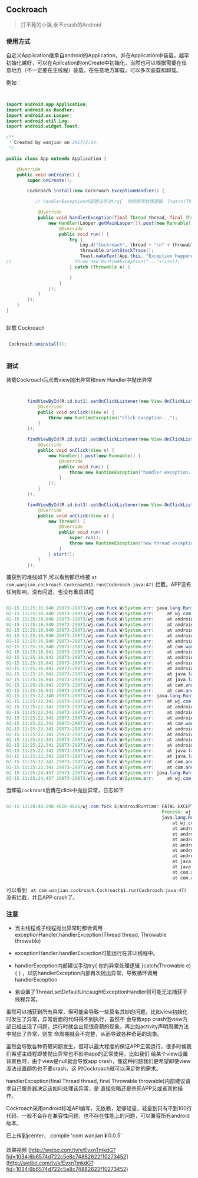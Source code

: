 ## Cockroach

> 打不死的小强,永不crash的Android


### 使用方式

自定义Application继承自android的Application，并在Application中装载，越早初始化越好，可以在Aplication的onCreate中初始化，当然也可以根据需要在任意地方（不一定要在主线程）装载，在任意地方卸载。可以多次装载和卸载。

例如：

```java
  

import android.app.Application;
import android.os.Handler;
import android.os.Looper;
import android.util.Log;
import android.widget.Toast;

/**
 * Created by wanjian on 2017/2/14.
 */

public class App extends Application {

    @Override
    public void onCreate() {
        super.onCreate();

        Cockroach.install(new Cockroach.ExceptionHandler() {

           // handlerException内部建议手动try{  你的异常处理逻辑  }catch(Throwable e){ } ，以防handlerException内部再次抛出异常，导致循环调用handlerException

            @Override
            public void handlerException(final Thread thread, final Throwable throwable) {
                new Handler(Looper.getMainLooper()).post(new Runnable() {
                    @Override
                    public void run() {
                        try {
                            Log.d("Cockroach", thread + "\n" + throwable.toString());
                            throwable.printStackTrace();
                            Toast.makeText(App.this, "Exception Happend\n" + thread + "\n" + throwable.toString(), Toast.LENGTH_SHORT).show();
//                        throw new RuntimeException("..."+(i++));
                        } catch (Throwable e) {

                        }
                    }
                });
            }
        });
    }
}



```
卸载 Cockroach

```java

 Cockroach.uninstall();
 
```


### 测试
装载Cockroach后点击view抛出异常和new Handler中抛出异常

```java


        findViewById(R.id.but1).setOnClickListener(new View.OnClickListener() {
            @Override
            public void onClick(View v) {
                throw new RuntimeException("click exception...");
            }
        });

        findViewById(R.id.but2).setOnClickListener(new View.OnClickListener() {
            @Override
            public void onClick(View v) {
                new Handler().post(new Runnable() {
                    @Override
                    public void run() {
                        throw new RuntimeException("handler exception...");
                    }
                });
            }
        });

        findViewById(R.id.but3).setOnClickListener(new View.OnClickListener() {
            @Override
            public void onClick(View v) {
                new Thread() {
                    @Override
                    public void run() {
                        super.run();
                        throw new RuntimeException("new thread exception...");
                    }
                }.start();
            }
        });


```

捕获到的堆栈如下,可以看到都已经被 `at com.wanjian.cockroach.Cockroach$1.run(Cockroach.java:47)` 拦截，APP没有任何影响，没有闪退，也没有重启进程

```java

02-15 11:25:16.940 29873-29873/wj.com.fuck W/System.err: java.lang.RuntimeException: click exception...
02-15 11:25:16.940 29873-29873/wj.com.fuck W/System.err:     at wj.com.fuck.MainActivity$3.onClick(MainActivity.java:53)
02-15 11:25:16.940 29873-29873/wj.com.fuck W/System.err:     at android.view.View.performClick(View.java:4909)
02-15 11:25:16.940 29873-29873/wj.com.fuck W/System.err:     at android.view.View$PerformClick.run(View.java:20390)
02-15 11:25:16.940 29873-29873/wj.com.fuck W/System.err:     at android.os.Handler.handleCallback(Handler.java:815)
02-15 11:25:16.940 29873-29873/wj.com.fuck W/System.err:     at android.os.Handler.dispatchMessage(Handler.java:104)
02-15 11:25:16.940 29873-29873/wj.com.fuck W/System.err:     at android.os.Looper.loop(Looper.java:194)
02-15 11:25:16.940 29873-29873/wj.com.fuck W/System.err:     at com.wanjian.cockroach.Cockroach$1.run(Cockroach.java:47)
02-15 11:25:16.941 29873-29873/wj.com.fuck W/System.err:     at android.os.Handler.handleCallback(Handler.java:815)
02-15 11:25:16.941 29873-29873/wj.com.fuck W/System.err:     at android.os.Handler.dispatchMessage(Handler.java:104)
02-15 11:25:16.941 29873-29873/wj.com.fuck W/System.err:     at android.os.Looper.loop(Looper.java:194)
02-15 11:25:16.941 29873-29873/wj.com.fuck W/System.err:     at android.app.ActivityThread.main(ActivityThread.java:5826)
02-15 11:25:16.941 29873-29873/wj.com.fuck W/System.err:     at java.lang.reflect.Method.invoke(Native Method)
02-15 11:25:16.941 29873-29873/wj.com.fuck W/System.err:     at java.lang.reflect.Method.invoke(Method.java:372)
02-15 11:25:16.941 29873-29873/wj.com.fuck W/System.err:     at com.android.internal.os.ZygoteInit$MethodAndArgsCaller.run(ZygoteInit.java:1009)
02-15 11:25:16.941 29873-29873/wj.com.fuck W/System.err:     at com.android.internal.os.ZygoteInit.main(ZygoteInit.java:804)
02-15 11:25:22.340 29873-29873/wj.com.fuck W/System.err: java.lang.RuntimeException: handler exception...
02-15 11:25:22.341 29873-29873/wj.com.fuck W/System.err:     at wj.com.fuck.MainActivity$4$1.run(MainActivity.java:63)
02-15 11:25:22.341 29873-29873/wj.com.fuck W/System.err:     at android.os.Handler.handleCallback(Handler.java:815)
02-15 11:25:22.341 29873-29873/wj.com.fuck W/System.err:     at android.os.Handler.dispatchMessage(Handler.java:104)
02-15 11:25:22.341 29873-29873/wj.com.fuck W/System.err:     at android.os.Looper.loop(Looper.java:194)
02-15 11:25:22.341 29873-29873/wj.com.fuck W/System.err:     at com.wanjian.cockroach.Cockroach$1.run(Cockroach.java:47)
02-15 11:25:22.341 29873-29873/wj.com.fuck W/System.err:     at android.os.Handler.handleCallback(Handler.java:815)
02-15 11:25:22.341 29873-29873/wj.com.fuck W/System.err:     at android.os.Handler.dispatchMessage(Handler.java:104)
02-15 11:25:22.341 29873-29873/wj.com.fuck W/System.err:     at android.os.Looper.loop(Looper.java:194)
02-15 11:25:22.341 29873-29873/wj.com.fuck W/System.err:     at android.app.ActivityThread.main(ActivityThread.java:5826)
02-15 11:25:22.341 29873-29873/wj.com.fuck W/System.err:     at java.lang.reflect.Method.invoke(Native Method)
02-15 11:25:22.341 29873-29873/wj.com.fuck W/System.err:     at java.lang.reflect.Method.invoke(Method.java:372)
02-15 11:25:22.341 29873-29873/wj.com.fuck W/System.err:     at com.android.internal.os.ZygoteInit$MethodAndArgsCaller.run(ZygoteInit.java:1009)
02-15 11:25:22.341 29873-29873/wj.com.fuck W/System.err:     at com.android.internal.os.ZygoteInit.main(ZygoteInit.java:804)
02-15 11:25:24.457 29873-29873/wj.com.fuck W/System.err: java.lang.RuntimeException: new thread exception...
02-15 11:25:24.457 29873-29873/wj.com.fuck W/System.err:     at wj.com.fuck.MainActivity$5$1.run(MainActivity.java:76)

```


当卸载`Cockroach`后再在click中抛出异常，日志如下

```java

02-15 12:20:40.298 4626-4626/wj.com.fuck E/AndroidRuntime: FATAL EXCEPTION: main
                                                           Process: wj.com.fuck, PID: 4626
                                                           java.lang.RuntimeException: click exception...
                                                               at wj.com.fuck.MainActivity$3.onClick(MainActivity.java:53)
                                                               at android.view.View.performClick(View.java:4909)
                                                               at android.view.View$PerformClick.run(View.java:20390)
                                                               at android.os.Handler.handleCallback(Handler.java:815)
                                                               at android.os.Handler.dispatchMessage(Handler.java:104)
                                                               at android.os.Looper.loop(Looper.java:194)
                                                               at android.app.ActivityThread.main(ActivityThread.java:5826)
                                                               at java.lang.reflect.Method.invoke(Native Method)
                                                               at java.lang.reflect.Method.invoke(Method.java:372)
                                                               at com.android.internal.os.ZygoteInit$MethodAndArgsCaller.run(ZygoteInit.java:1009)
                                                               at com.android.internal.os.ZygoteInit.main(ZygoteInit.java:804)


```             
          
 可以看到 ` at com.wanjian.cockroach.Cockroach$1.run(Cockroach.java:47)` 没有拦截，并且APP crash了。



### 注意
 
* 当主线程或子线程抛出异常时都会调用exceptionHandler.handlerException(Thread thread, Throwable throwable)
     
* exceptionHandler.handlerException可能运行在非UI线程中。
    
* handlerException内部建议手动try{  你的异常处理逻辑  }catch(Throwable e){ } ，以防handlerException内部再次抛出异常，导致循环调用handlerException
    
* 若设置了Thread.setDefaultUncaughtExceptionHandler则可能无法捕获子线程异常。

虽然可以捕获到所有异常，但可能会导致一些莫名其妙的问题，比如view初始化时发生了异常，异常后面的代码得不到执行，虽然不
会导致app crash但view内部已经出现了问题，运行时就会出现很奇葩的现象。再比如activity声明周期方法中抛出了异常，则生
命周期就会不完整，从而导致各种奇葩的现象。

虽然会导致各种奇葩问题发生，但可以最大程度的保证APP正常运行，很多时候我们希望主线程即使抛出异常也不影响app的正常使用，比如我们
给某个view设置背景色时，由于view是null就会导致app crash，像这种问题我们更希望即使view没法设置颜色也不要crash，这
时Cockroach就可以满足你的需求。

handlerException(final Thread thread, final Throwable throwable)内部建议请求自己服务器决定该如何处理该异常，是
直接忽略还是杀死APP又或者其他操作。


Cockroach采用android标准API编写，无依赖，足够轻量，轻量到只有不到100行代码，一般不会存在兼容性问题，也不存在性能上的问题，可以兼容所有android版本。

已上传到jcenter， compile 'com.wanjian:cockroach:0.0.5'

效果视频  [http://weibo.com/tv/v/EvxnTmkdG?fid=1034:6b6574d722c5e8c74882622f10273452](http://weibo.com/tv/v/EvxnTmkdG?fid=1034:6b6574d722c5e8c74882622f10273452)
